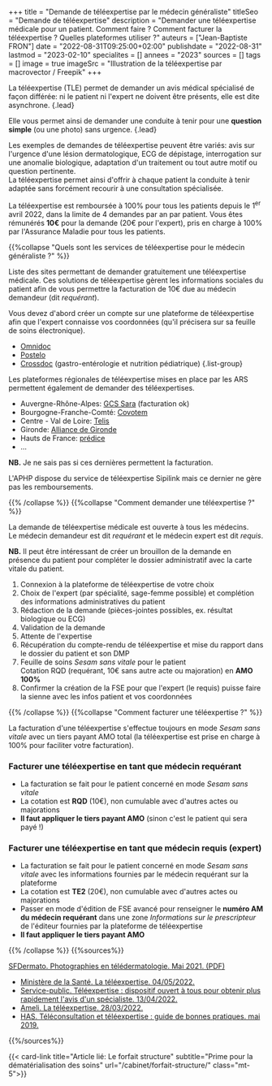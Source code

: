 +++
title = "Demande de téléexpertise par le médecin généraliste"
titleSeo = "Demande de téléexpertise"
description = "Demander une téléexpertise médicale pour un patient. Comment faire ? Comment facturer la téléexpertise ? Quelles plateformes utiliser ?"
auteurs = ["Jean-Baptiste FRON"]
date = "2022-08-31T09:25:00+02:00"
publishdate = "2022-08-31"
lastmod = "2023-02-10"
specialites = []
annees = "2023"
sources = []
tags = []
image = true
imageSrc = "Illustration de la téléexpertise par macrovector / Freepik"
+++

La téléexpertise (TLE) permet de demander un avis médical spécialisé de façon différée: ni le patient ni l'expert ne doivent être présents, elle est dite asynchrone.
{.lead}

Elle vous permet ainsi de demander une conduite à tenir pour une **question simple** (ou une photo) sans urgence.
{.lead}

Les exemples de demandes de téléexpertise peuvent être variés: avis sur l'urgence d'une lésion dermatologique, ECG de dépistage, interrogation sur une anomalie biologique, adaptation d'un traitement ou tout autre motif ou question pertinente.  
La téléexpertise permet ainsi d'offrir à chaque patient la conduite à tenir adaptée sans forcément recourir à une consultation spécialisée.

La téléexpertise est remboursée à 100% pour tous les patients depuis le 1<sup>er</sup> avril 2022, dans la limite de 4 demandes par an par patient. Vous êtes rémunérés **10€** pour la demande (20€ pour l'expert), pris en charge à 100% par l'Assurance Maladie pour tous les patients.

{{%collapse "Quels sont les services de téléexpertise pour le médecin généraliste ?" %}}

Liste des sites permettant de demander gratuitement une téléexpertise médicale. Ces solutions de téléexpertise gèrent les informations sociales du patient afin de vous permettre la facturation de 10€ due au médecin demandeur (dit *requérant*).

Vous devez d'abord créer un compte sur une plateforme de téléexpertise afin que l'expert connaisse vos coordonnées (qu'il précisera sur sa feuille de soins électronique).

- [Omnidoc](https://omnidoc.fr/medecins-generalistes)
- [Postelo](https://www.postelo.fr)
- [Crossdoc](https://crossdoc.fr) (gastro-entérologie et nutrition pédiatrique)
{.list-group}

Les plateformes régionales de téléexpertise mises en place par les ARS permettent également de demander des téléexpertises.

- Auvergne-Rhône-Alpes: [GCS Sara](https://www.sante-ara.fr/services/teleexpertise/) (facturation ok)
- Bourgogne-Franche-Comté: [Covotem](https://www.esante-bfc.fr/services/teleexpertise/)
- Centre - Val de Loire: [Telis](https://www.esante-centre.fr/portail_pro/services-e-sante/telis-plateforme-regionale-de-telesante-454-559.html)
- Gironde: [Alliance de Gironde](https://www-telemedecine.alliance-gironde.fr/portal-pro/accueil/authentification-6-6.html)
- Hauts de France: [prédice](https://www.predice.fr/portail-pro/services/teleexpertise-29-29.html?args=BaXCwDEzx%252AbQdO8DobsgYqICblUlNbrBeZY8RMXOgZelIdpCSDxNwBAjZDBCO%252A%252Ar5vuUAB5GWsGU0umTlO%252ApAw)
- ...

**NB.** Je ne sais pas si ces dernières permettent la facturation.

L'APHP dispose du service de téléexpertise Sipilink mais ce dernier ne gère pas les remboursements.

{{% /collapse %}}
{{%collapse "Comment demander une téléexpertise ?" %}}

La demande de téléexpertise médicale est ouverte à tous les médecins.  
Le médecin demandeur est dit *requérant* et le médecin expert est dit *requis*.

**NB.** Il peut être intéressant de créer un brouillon de la demande en présence du patient pour compléter le dossier administratif avec la carte vitale du patient.

1. Connexion à la plateforme de téléexpertise de votre choix
2. Choix de l'expert (par spécialité, sage-femme possible) et complétion des informations administratives du patient
3. Rédaction de la demande (pièces-jointes possibles, ex. résultat biologique ou ECG)
4. Validation de la demande
5. Attente de l'expertise
6. Récupération du compte-rendu de téléexpertise et mise du rapport dans le dossier du patient et son DMP
7. Feuille de soins *Sesam sans vitale* pour le patient  
  Cotation RQD (requérant, 10€ sans autre acte ou majoration) en **AMO 100%**
8. Confirmer la création de la FSE pour que l'expert (le requis) puisse faire la sienne avec les infos patient et vos coordonnées

{{% /collapse %}}
{{%collapse "Comment facturer une téléexpertise ?" %}}

La facturation d'une téléexpertise s'effectue toujours en mode *Sesam sans vitale* avec un tiers payant AMO total (la téléexpertise est prise en charge à 100% pour faciliter votre facturation).

### Facturer une téléexpertise en tant que médecin requérant

- La facturation se fait pour le patient concerné en mode *Sesam sans vitale*
- La cotation est **RQD** (10€), non cumulable avec d'autres actes ou majorations
- **Il faut appliquer le tiers payant AMO** (sinon c'est le patient qui sera payé !)

### Facturer une téléexpertise en tant que médecin requis (expert)

- La facturation se fait pour le patient concerné en mode *Sesam sans vitale* avec les informations fournies par le médecin requérant sur la plateforme
- La cotation est **TE2** (20€), non cumulable avec d'autres actes ou majorations
- Passer en mode d'édition de FSE avancé pour renseigner le **numéro AM du médecin requérant** dans une zone *Informations sur le prescripteur* de l'éditeur fournies par la plateforme de téléexpertise
- **Il faut appliquer le tiers payant AMO**

{{% /collapse %}}
{{%sources%}}

[SFDermato. Photographies en télédermatologie. Mai 2021. (PDF)](https://www.sfdermato.org/upload/files/fichiers/groupes-thematiques/recos%20photos%20TD%20-%20v2%20FINALE.pdf)

- [Ministère de la Santé. La téléexpertise. 04/05/2022.](https://solidarites-sante.gouv.fr/soins-et-maladies/prises-en-charge-specialisees/telesante-pour-l-acces-de-tous-a-des-soins-a-distance/article/la-teleexpertise)
- [Service-public. Téléexpertise : dispositif ouvert à tous pour obtenir plus rapidement l'avis d'un spécialiste. 13/04/2022.](https://www.service-public.fr/particuliers/actualites/A15615)
- [Ameli. La téléexpertise. 28/03/2022.](https://www.ameli.fr/medecin/exercice-liberal/telemedecine/teleexpertise)
- [HAS. Téléconsultation et téléexpertise : guide de bonnes pratiques. mai 2019.](https://www.has-sante.fr/jcms/c_2971632/fr/teleconsultation-et-teleexpertise-guide-de-bonnes-pratiques)

{{%/sources%}}

{{< card-link title="Article lié: Le forfait structure" subtitle="Prime pour la dématérialisation des soins" url="/cabinet/forfait-structure/" class="mt-5">}}
